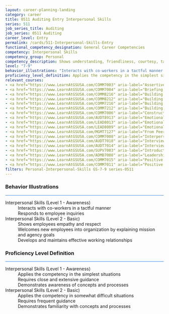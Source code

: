 ```yaml
---
layout: career-planning-landing
category: career
title: 0511 Auditing Entry Interpersonal Skills
series: 511
job_series_title: Auditing
job_series: 0511 Auditing
career_level: Entry
permalink: /cards/511-Interpersonal-Skills-Entry
functional_competency_designation: General Career Competencies
competency: Interpersonal Skills
competency_group: Personal
competency_description: Shows understanding, friendliness, courtesy, tact, empathy, concern, and politeness to others; develops and maintains effective relationships with others; may include effectively dealing with individuals who are difficult, hostile, or distressed; relates well to people from varied backgrounds and different situations; is sensitive to cultural diversity, race, gender, disabilities, and other individual differences
level: "7-9"
behavior_illustrations: "Interacts with co-workers in a tactful manner ? Responds to employee inquiries ? Shows employees empathy and respect ? Welcomes new employees into organization by explaining mission and agency goals ? Develops and maintains effective working relationships"
proficiency_level_definition: Applies the competency in the simplest situations ? Requires close and extensive guidance ? Demonstrates awareness of concepts and processes ? Applies the competency in somewhat difficult situations ? Requires frequent guidance ? Demonstrates familiarity with concepts and processes 
relevant_courses: 
- <a href="https://www.LearnAtGSUSA.com/COMM7003" aria-label="Assertiveness Skills (COMM7001), GSU - https://www.LearnAtGSUSA.com/COMM7003">Assertiveness Skills (COMM7001), GSU</a>
- <a href="https://www.LearnAtGSUSA.com/COMM7004" aria-label="Briefing Techniques (COMM7002), GSU - https://www.LearnAtGSUSA.com/COMM7004">Briefing Techniques (COMM7002), GSU</a>
- <a href="https://www.LearnAtGSUSA.com/COMM8216" aria-label="Building Effetive Organizatinal Relationships&#58; A Supervisor's RX (COMM8210), GSU - https://www.LearnAtGSUSA.com/COMM8216">Building Effetive Organizatinal Relationships&#58; A Supervisor's RX (COMM8210), GSU</a>
- <a href="https://www.LearnAtGSUSA.com/COMM8212" aria-label="Building Effetive Organizatinal Relationships&#58; A Supervisor's RX (COMM8210), GSU - https://www.LearnAtGSUSA.com/COMM8212">Building Effetive Organizatinal Relationships&#58; A Supervisor's RX (COMM8210), GSU</a>
- <a href="https://www.LearnAtGSUSA.com/COMM7216" aria-label="Building Effetive Organizatinal Relationships&#58; An Employee's RX (COMM7210), GSU - https://www.LearnAtGSUSA.com/COMM7216">Building Effetive Organizatinal Relationships&#58; An Employee's RX (COMM7210), GSU</a>
- <a href="https://www.LearnAtGSUSA.com/COMM7212" aria-label="Building Effetive Organizatinal Relationships&#58; An Employee's RX (COMM7210), GSU - https://www.LearnAtGSUSA.com/COMM7212">Building Effetive Organizatinal Relationships&#58; An Employee's RX (COMM7210), GSU</a>
- <a href="https://www.LearnAtGSUSA.com/COMM7006" aria-label="Constructive Conflict Resolution (COMM7004), GSU - https://www.LearnAtGSUSA.com/COMM7006">Constructive Conflict Resolution (COMM7004), GSU</a>
- <a href="https://www.LearnAtGSUSA.com/AUDT8913" aria-label="Emotionally Intelligent Auditor&#58; The Power of Influence and Situational Awareness (AUDT8911), GSU - https://www.LearnAtGSUSA.com/AUDT8913">Emotionally Intelligent Auditor&#58; The Power of Influence and Situational Awareness (AUDT8911), GSU</a>
- <a href="https://www.LearnAtGSUSA.com/LEAD8013" aria-label="Emotionally Intelligent Leaders (LEAD8007), GSU - https://www.LearnAtGSUSA.com/LEAD8013">Emotionally Intelligent Leaders (LEAD8007), GSU</a>
- <a href="https://www.LearnAtGSUSA.com/LEAD8009" aria-label="Emotionally Intelligent Leaders (LEAD8007), GSU - https://www.LearnAtGSUSA.com/LEAD8009">Emotionally Intelligent Leaders (LEAD8007), GSU</a>
- <a href="https://www.LearnAtGSUSA.com/MGMT7127" aria-label="From Peer to Leader&#58; Successfully Navigating the Transition (MGMT7125), GSU - https://www.LearnAtGSUSA.com/MGMT7127">From Peer to Leader&#58; Successfully Navigating the Transition (MGMT7125), GSU</a>
- <a href="https://www.LearnAtGSUSA.com/COMM7008" aria-label="Interpersonal Communications (COMM7006), GSU - https://www.LearnAtGSUSA.com/COMM7008">Interpersonal Communications (COMM7006), GSU</a>
- <a href="https://www.LearnAtGSUSA.com/AUDT7018" aria-label="Interviewing Techniques for Auditors (AUDT7012), GSU - https://www.LearnAtGSUSA.com/AUDT7018">Interviewing Techniques for Auditors (AUDT7012), GSU</a>
- <a href="https://www.LearnAtGSUSA.com/AUDT7014" aria-label="Interviewing Techniques for Auditors (AUDT7012), GSU - https://www.LearnAtGSUSA.com/AUDT7014">Interviewing Techniques for Auditors (AUDT7012), GSU</a>
- <a href="https://www.LearnAtGSUSA.com/SUPV7003" aria-label="Introduction to Supervision (SUPV7001), GSU - https://www.LearnAtGSUSA.com/SUPV7003">Introduction to Supervision (SUPV7001), GSU</a>
- <a href="https://www.LearnAtGSUSA.com/ADMB7008" aria-label="Leadership Skills for Non-Supervisors (ADMB7006), GSU - https://www.LearnAtGSUSA.com/ADMB7008">Leadership Skills for Non-Supervisors (ADMB7006), GSU</a>
- <a href="https://www.LearnAtGSUSA.com/COMM7015" aria-label="Positive Approaches to Difficult People (COMM7009), GSU - https://www.LearnAtGSUSA.com/COMM7015">Positive Approaches to Difficult People (COMM7009), GSU</a>
- <a href="https://www.LearnAtGSUSA.com/COMM7011" aria-label="Positive Approaches to Difficult People (COMM7009), GSU - https://www.LearnAtGSUSA.com/COMM7011">Positive Approaches to Difficult People (COMM7009), GSU</a>
filters: Personal-Interpersonal-Skills GS-7-9 series-0511
---
```


<div class="desktop:grid-col-6 margin-y-3">
  <div class="border-top-2 bg-white padding-3 shadow-5 height-full members-hover border-1px button-border border-top-blue radius-lg card-text-color">
    <h3>Behavior Illustrations</h3>
    <hr style="background-color: #1b74e0 !important;"/>
    <dl class="text-base card-content-color"><dt>Interpersonal Skills (Level 1 - Awareness)</dt><dd>Interacts with co-workers in a tactful manner </dd><dd> Responds to employee inquiries</dd><dt>Interpersonal Skills (Level 2 - Basic)</dt><dd>Shows employees empathy and respect </dd><dd> Welcomes new employees into organization by explaining mission and agency goals </dd><dd> Develops and maintains effective working relationships</dd></dl>
  </div>
</div>
<div class="desktop:grid-col-6 margin-y-3">
  <div class="border-top-2 bg-white padding-3 shadow-5 height-full members-hover border-1px button-border border-top-blue radius-lg card-text-color">
    <h3>Proficiency Level Definition</h3>
     <hr style="background-color: #1b74e0 !important;"/>
    <dl class="text-base card-content-color"><dt>Interpersonal Skills (Level 1 - Awareness)</dt><dd>Applies the competency in the simplest situations </dd><dd> Requires close and extensive guidance </dd><dd> Demonstrates awareness of concepts and processes</dd><dt>Interpersonal Skills (Level 2 - Basic)</dt><dd>Applies the competency in somewhat difficult situations </dd><dd> Requires frequent guidance </dd><dd> Demonstrates familiarity with concepts and processes </dd></dl>
  </div>
</div>